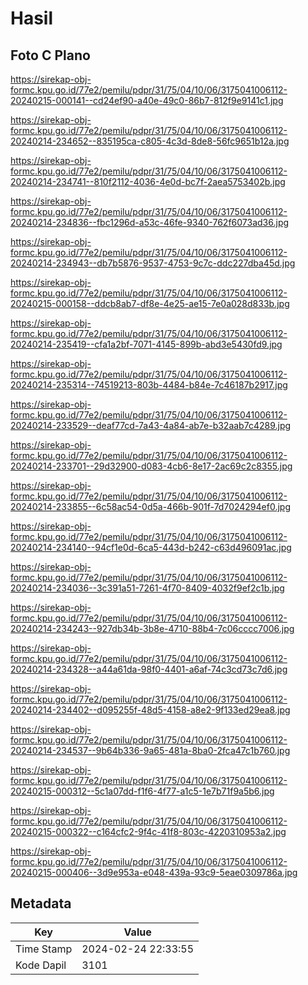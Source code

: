 # Hasil

## Foto C Plano

https://sirekap-obj-formc.kpu.go.id/77e2/pemilu/pdpr/31/75/04/10/06/3175041006112-20240215-000141--cd24ef90-a40e-49c0-86b7-812f9e9141c1.jpg

https://sirekap-obj-formc.kpu.go.id/77e2/pemilu/pdpr/31/75/04/10/06/3175041006112-20240214-234652--835195ca-c805-4c3d-8de8-56fc9651b12a.jpg

https://sirekap-obj-formc.kpu.go.id/77e2/pemilu/pdpr/31/75/04/10/06/3175041006112-20240214-234741--810f2112-4036-4e0d-bc7f-2aea5753402b.jpg

https://sirekap-obj-formc.kpu.go.id/77e2/pemilu/pdpr/31/75/04/10/06/3175041006112-20240214-234836--fbc1296d-a53c-46fe-9340-762f6073ad36.jpg

https://sirekap-obj-formc.kpu.go.id/77e2/pemilu/pdpr/31/75/04/10/06/3175041006112-20240214-234943--db7b5876-9537-4753-9c7c-ddc227dba45d.jpg

https://sirekap-obj-formc.kpu.go.id/77e2/pemilu/pdpr/31/75/04/10/06/3175041006112-20240215-000158--ddcb8ab7-df8e-4e25-ae15-7e0a028d833b.jpg

https://sirekap-obj-formc.kpu.go.id/77e2/pemilu/pdpr/31/75/04/10/06/3175041006112-20240214-235419--cfa1a2bf-7071-4145-899b-abd3e5430fd9.jpg

https://sirekap-obj-formc.kpu.go.id/77e2/pemilu/pdpr/31/75/04/10/06/3175041006112-20240214-235314--74519213-803b-4484-b84e-7c46187b2917.jpg

https://sirekap-obj-formc.kpu.go.id/77e2/pemilu/pdpr/31/75/04/10/06/3175041006112-20240214-233529--deaf77cd-7a43-4a84-ab7e-b32aab7c4289.jpg

https://sirekap-obj-formc.kpu.go.id/77e2/pemilu/pdpr/31/75/04/10/06/3175041006112-20240214-233701--29d32900-d083-4cb6-8e17-2ac69c2c8355.jpg

https://sirekap-obj-formc.kpu.go.id/77e2/pemilu/pdpr/31/75/04/10/06/3175041006112-20240214-233855--6c58ac54-0d5a-466b-901f-7d7024294ef0.jpg

https://sirekap-obj-formc.kpu.go.id/77e2/pemilu/pdpr/31/75/04/10/06/3175041006112-20240214-234140--94cf1e0d-6ca5-443d-b242-c63d496091ac.jpg

https://sirekap-obj-formc.kpu.go.id/77e2/pemilu/pdpr/31/75/04/10/06/3175041006112-20240214-234036--3c391a51-7261-4f70-8409-4032f9ef2c1b.jpg

https://sirekap-obj-formc.kpu.go.id/77e2/pemilu/pdpr/31/75/04/10/06/3175041006112-20240214-234243--927db34b-3b8e-4710-88b4-7c06cccc7006.jpg

https://sirekap-obj-formc.kpu.go.id/77e2/pemilu/pdpr/31/75/04/10/06/3175041006112-20240214-234328--a44a61da-98f0-4401-a6af-74c3cd73c7d6.jpg

https://sirekap-obj-formc.kpu.go.id/77e2/pemilu/pdpr/31/75/04/10/06/3175041006112-20240214-234402--d095255f-48d5-4158-a8e2-9f133ed29ea8.jpg

https://sirekap-obj-formc.kpu.go.id/77e2/pemilu/pdpr/31/75/04/10/06/3175041006112-20240214-234537--9b64b336-9a65-481a-8ba0-2fca47c1b760.jpg

https://sirekap-obj-formc.kpu.go.id/77e2/pemilu/pdpr/31/75/04/10/06/3175041006112-20240215-000312--5c1a07dd-f1f6-4f77-a1c5-1e7b71f9a5b6.jpg

https://sirekap-obj-formc.kpu.go.id/77e2/pemilu/pdpr/31/75/04/10/06/3175041006112-20240215-000322--c164cfc2-9f4c-41f8-803c-4220310953a2.jpg

https://sirekap-obj-formc.kpu.go.id/77e2/pemilu/pdpr/31/75/04/10/06/3175041006112-20240215-000406--3d9e953a-e048-439a-93c9-5eae0309786a.jpg


## Metadata

| Key        | Value               |
| ---------- | ------------------- |
| Time Stamp | 2024-02-24 22:33:55 |
| Kode Dapil | 3101                |



